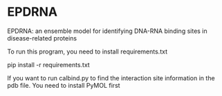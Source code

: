 # EPDRNA
EPDRNA: an ensemble model for identifying DNA-RNA binding sites in disease-related proteins

To run this program, you need to install requirements.txt 

pip install -r requirements.txt 

If you want to run calbind.py to find the interaction site information in the pdb file. You need to install PyMOL first
